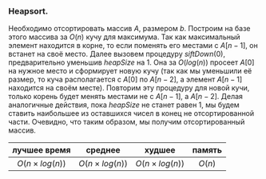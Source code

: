 ### Heapsort. ###

Необходимо отсортировать массив $A$, размером $b$. Построим на базе этого массива за $O(n)$ кучу для максимума. Так как максимальный элемент находится в корне, то если поменять его местами с $A[n − 1]$, он встанет на своё место. Далее вызовем процедуру $siftDown(0)$, предварительно уменьшив $heapSize$ на $1$. Она за $O(log(n))$ просеет $A[0]$ на нужное место и сформирует новую кучу (так как мы уменьшили её размер, то куча располагается с $A[0]$ по $A[n − 2]$, а элемент $A[n−1]$ находится на своём месте). Повторим эту процедуру для новой кучи, только корень будет менять местами не с $A[n − 1]$, а $A[n−2]$. Делая аналогичные действия, пока $heapSize$ не станет равен $1$, мы будем ставить наибольшее из оставшихся чисел в конец не отсортированной части. Очевидно, что таким образом, мы получим отсортированный массив.

| лучшее время | среднее | худшее | память |
|:------------:|:-------:|:------:|:------:|
| $O(n \times log(n))$ | $O(n \times log(n))$ | $O(n \times log(n))$ | $O(n)$ |